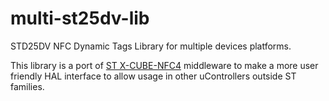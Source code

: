 # multi-st25dv-lib

STD25DV NFC Dynamic Tags Library for multiple devices platforms.

This library is a port of [ST X-CUBE-NFC4](https://www.st.com/content/st_com/en/products/embedded-software/mcu-mpu-embedded-software/stm32-embedded-software/stm32cube-expansion-packages/x-cube-nfc4.html) middleware to make a more user friendly HAL interface to allow usage in other uControllers outside ST families.
